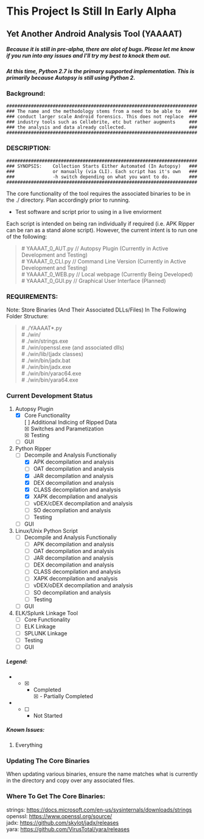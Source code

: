 # This Project Is Still In Early Alpha #

## Yet Another Android Analysis Tool (YAAAAT) ###

##### Because it is still in pre-alpha, there are alot of bugs. Please let me know if you run into any issues and I'll try my best to knock them out. #####

##### At this time, Python 2.7 is the primary supported implementation. This is primarily because Autopsy is still using Python 2. #####

### Background: 

    ######################################################################
    ### The name and the methodology stems from a need to be able to   ###
    ### conduct larger scale Android forensics. This does not replace  ###
    ### industry tools such as Cellebrite, etc but rather augments     ###
    ### the analysis and data already collected.                       ###
    ######################################################################

### DESCRIPTION:

    ######################################################################
    ### SYNOPSIS:    Collection Starts Either Automated (In Autopsy)   ###
    ###              or manually (via CLI). Each script has it's own   ###
    ###              -h switch depending on what you want to do.       ###
    ######################################################################

The core functionality of the tool requires the associated binaries to be in the ./ directory. Plan accordingly prior to running. 
- Test software and script prior to using in a live enviorment

Each script is intended on being ran individually if required (i.e. APK Ripper can be ran as a stand alone script). 
However, the current intent is to run one of the following:
<blockquote>
# YAAAAT_0_AUT.py // Autopsy Plugin (Currently in Active Development and Testing)<br/>
# YAAAAT_0_CLI.py // Command Line Version (Currently in Active Development and Testing)<br/>
# YAAAAT_0_WEB.py // Local webpage (Currently Being Developed)<br/>
# YAAAAT_0_GUI.py // Graphical User Interface (Planned)<br/>
</blockquote>
    
### REQUIREMENTS: <br />
Note: Store Binaries (And Their Associated DLLs/Files) In The Following Folder Structure:<br/>
<blockquote>
#   ./YAAAAT*.py<br/>
#      ./win/<br/>
#         ./win/strings.exe<br/>
#         ./win/openssl.exe (and associated dlls)<br/>
#         ./win/lib/(jadx classes)<br/>
#         ./win/bin/jadx.bat<br/>
#         ./win/bin/jadx.exe<br/>
#         ./win/bin/yarac64.exe<br/>
#         ./win/bin/yara64.exe<br/>
</blockquote>
    
### Current Development Status 
  1. Autopsy Plugin
     - [X] Core Functionality <br />
       [ ] Additional Indicing of Ripped Data   <br/>
       &#9746; Switches and Parametization<br/>
       &#9746; Testing<br/>
     - [ ] GUI   
  2. Python Ripper
     - [ ] Decompile and Analysis Functionaliy
       - &#9746; APK decompilation and analysis<br/>   
       - [ ] OAT decompilation and analysis<br/>
       - &#9746; JAR decompilation and analysis<br/>
       - &#9746; DEX decompilation and analysis<br/>
       - &#9746; CLASS decompilation and analysis<br/>
       - &#9746; XAPK decompilation and analysis<br/>
       - [ ] vDEX/cDEX decompilation and analysis<br/>
       - [ ] SO decompilation and analysis<br/>
       - [ ] Testing 
     - [ ] GUI   
  3. Linux/Unix Python Script
     - [ ] Decompile and Analysis Functionaliy
       - [ ] APK decompilation and analysis<br/>   
       - [ ] OAT decompilation and analysis<br/>
       - [ ] JAR decompilation and analysis<br/>
       - [ ] DEX decompilation and analysis<br/>
       - [ ] CLASS decompilation and analysis<br/>
       - [ ] XAPK decompilation and analysis<br/>
       - [ ] vDEX/oDEX decompilation and analysis<br/>
       - [ ] SO decompilation and analysis<br/>
       - [ ] Testing 
     - [ ] GUI   
  4. ELK/Splunk Linkage Tool
     - [ ] Core Functionality
     - [ ] ELK Linkage
     - [ ] SPLUNK Linkage
     - [ ] Testing
     - [ ] GUI

##### Legend:
- - [X] - Completed <br />
&#9746; - Partially Completed
- - [ ] - Not Started

##### Known Issues:
  1. Everything

### Updating The Core Binaries

When updating various binaries, ensure the name matches what is currently in the directory and copy over any associated files. 

### Where To Get The Core Binaries: <br />
strings: https://docs.microsoft.com/en-us/sysinternals/downloads/strings <br />
openssl: https://www.openssl.org/source/ <br />
jadx:    https://github.com/skylot/jadx/releases <br />
yara:    https://github.com/VirusTotal/yara/releases <br />
